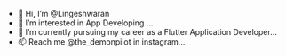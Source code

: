 - 👋 Hi, I’m @Lingeshwaran
- 👀 I’m interested in App Developing ...
- 🌱 I’m currently pursuing my career as a Flutter Application Developer...
- 📫 Reach me @the_demonpilot in instagram...

<!---
Lingeshwaran78/Lingeshwaran78 is a ✨ special ✨ repository because its `README.md` (this file) appears on your GitHub profile.
You can click the Preview link to take a look at your changes.
--->
